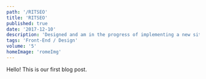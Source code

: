 ```yaml
---
path: '/RITSEO'
title: 'RITSEO'
published: true
date: '2017-12-10'
description: 'Designed and am in the progress of implementing a new site for RIT`s employment office'
tags: 'Front-End / Design'
volume: '5'
homeImage: 'romeImg'
---
```


Hello! This is our first blog post.
